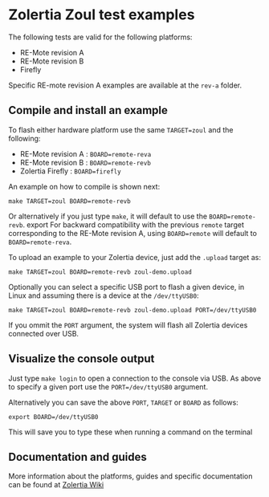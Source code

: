 Zolertia Zoul test examples
============================================

The following tests are valid for the following platforms:

* RE-Mote revision A
* RE-Mote revision B
* Firefly

Specific RE-mote revision A examples are available at the `rev-a` folder.

Compile and install an example
-------------------

To flash either hardware platform use the same `TARGET=zoul` and the following:

* RE-Mote revision A : `BOARD=remote-reva`
* RE-Mote revision B : `BOARD=remote-revb`
* Zolertia Firefly   : `BOARD=firefly`

An example on how to compile is shown next:

`make TARGET=zoul BOARD=remote-revb`

Or alternatively if you just type `make`, it will default to use the `BOARD=remote-revb`.
export 
For backward compatibility with the previous `remote` target corresponding to the
RE-Mote revision A, using `BOARD=remote` will default to `BOARD=remote-reva`.

To upload an example to your Zolertia device, just add the `.upload` target as:

`make TARGET=zoul BOARD=remote-revb zoul-demo.upload`

Optionally you can select a specific USB port to flash a given device, in Linux
and assuming there is a device at the `/dev/ttyUSB0`:

`make TARGET=zoul BOARD=remote-revb zoul-demo.upload PORT=/dev/ttyUSB0`

If you ommit the `PORT` argument, the system will flash all Zolertia devices connected over USB.

Visualize the console output
-------------------

Just type `make login` to open a connection to the console via USB.
As above to specify a given port use the `PORT=/dev/ttyUSB0` argument.

Alternatively you can save the above `PORT`, `TARGET` or `BOARD` as follows:

`export BOARD=/dev/ttyUSB0`

This will save you to type these when running a command on the terminal

Documentation and guides
-------------------

More information about the platforms, guides and specific documentation can be found at [Zolertia Wiki][wiki]

[wiki]: https://github.com/Zolertia/Resources/wiki "Zolertia Wiki"


